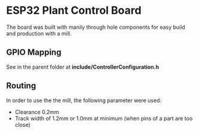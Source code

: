# ESP32 Plant Control Board

The board was built with manily through hole components for easy build and production with a mill.

## GPIO Mapping
See in the parent folder at **include/ControllerConfiguration.h**

## Routing
In order to use the the mill, the following parameter were used:
* Clearance 0.2mm
* Track width of 1.2mm or 1.0mm at minimum (when pins of a part are too close)
